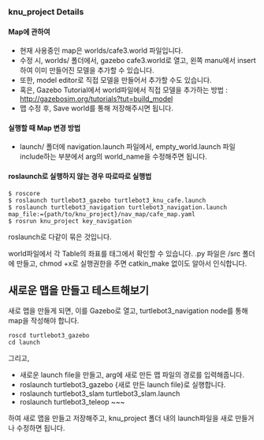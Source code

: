 ### knu_project Details

#### Map에 관하여

- 현재 사용중인 map은 worlds/cafe3.world 파일입니다.
- 수정 시, worlds/ 폴더에서, gazebo cafe3.world로 열고, 왼쪽 manu에서 insert하여 이미 만들어진 모델을 추가할 수 있습니다.
- 또한, model editor로 직접 모델을 만들어서 추가할 수도 있습니다.
- 혹은, Gazebo Tutorial에서 world파일에서 직접 모델을 추가하는 방법 : http://gazebosim.org/tutorials?tut=build_model 
- 맵 수정 후, Save world를 통해 저장해주시면 됩니다.

#### 실행할 때 Map 변경 방법
- launch/ 폴더에 navigation.launch 파일에서, empty_world.launch 파일 include하는 부분에서 arg의 world_name을 수정해주면 됩니다.

#### roslaunch로 실행하지 않는 경우 따로따로 실행법
```
$ roscore
$ roslaunch turtlebot3_gazebo turtlebot3_knu_cafe.launch
$ roslaunch turtlebot3_navigation turtlebot3_navigation.launch map_file:={path/to/knu_project}/nav_map/cafe_map.yaml
$ rosrun knu_project key_navigation
```

roslaunch로 다같이 묶은 것입니다.

world파일에서 각 Table의 좌표를 <Pose> 태그에서 확인할 수 있습니다.
.py 파일은 /src 폴더에 만들고, chmod +x로 실행권한을 주면 catkin_make 없이도 알아서 인식합니다.

## 새로운 맵을 만들고 테스트해보기
새로 맵을 만들게 되면, 이를 Gazebo로 열고, turtlebot3_navigation node를 통해 map을 작성해야 합니다.

```
roscd turtlebot3_gazebo
cd launch
```
그리고, 

- 새로운 launch file을 만들고, arg에 새로 만든 맵 파일의 경로를 입력해줍니다.
- roslaunch turtlebot3_gazebo {새로 만든 launch file}로 실행합니다.
- roslaunch turtlebot3_slam turtlebot3_slam.launch
- roslaunch turtlebot3_teleop ~~~
 
하여 새로 맵을 만들고 저장해주고, knu_project 폴더 내의 launch파일을 새로 만들거나 수정하면 됩니다.
